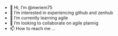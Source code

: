 - 👋 Hi, I’m @meriem75
- 👀 I’m interested in experiencing github and zenhub
- 🌱 I’m currently learning agile
- 💞️ I’m looking to collaborate on agile plannig
- 📫 How to reach me ...

<!---
meriem75/meriem75 is a ✨ special ✨ repository because its `README.md` (this file) appears on your GitHub profile.
You can click the Preview link to take a look at your changes.
--->
